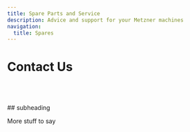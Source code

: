 ```yaml
---
title: Spare Parts and Service
description: Advice and support for your Metzner machines
navigation:
  title: Spares
---
```


# Contact Us

<div id="prospect-form-8"><div class="prospect-form-loading" style="width:50px;height:50px;margin:0 auto;background:url(https://userresources.prospect365.com/forms/spinner.svg) center center no-repeat;background-size:contain"></div></div><script defer src="https://userresources.prospect365.com/forms/QXZhbiBNZWR2ZWRldkFudvUt0fa+nPox7g%252Fhhu4C+wDua6PEgA==/8/form.js"></script>
## subheading

More stuff to say
